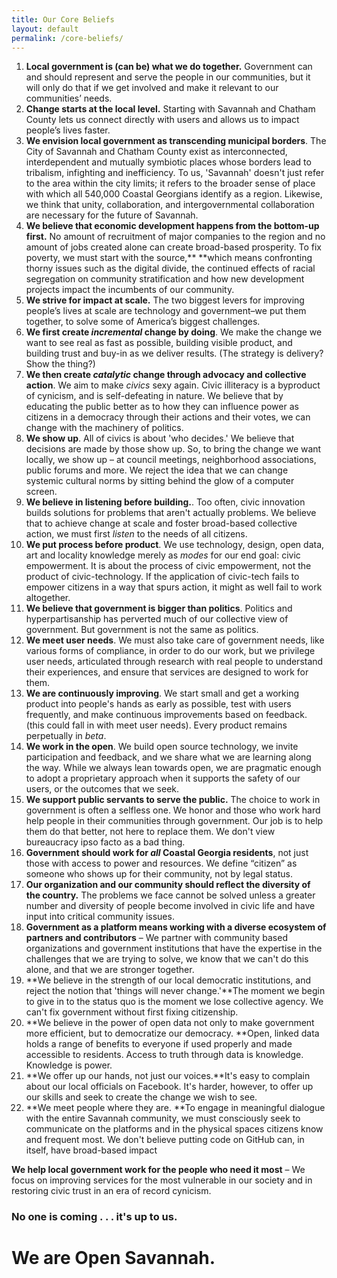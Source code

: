```yaml
---
title: Our Core Beliefs
layout: default
permalink: /core-beliefs/
---
```



1. **Local government is (can be) what we do together.** Government can and should represent and serve the people in our communities, but it will only do that if we get involved and make it relevant to our communities’ needs.
2. **Change starts at the local level.** Starting with Savannah and Chatham County lets us connect directly with users and allows us to impact people’s lives faster.&nbsp;
3. **We envision local government as transcending municipal borders**. The City of Savannah and Chatham County exist as interconnected, interdependent and mutually symbiotic places whose borders lead to tribalism, infighting and inefficiency. To us, 'Savannah' doesn't just refer to the area within the city limits; it refers to the broader sense of place with which all 540,000 Coastal Georgians identify as a region. Likewise, we think that unity, collaboration, and intergovernmental collaboration are necessary for the future of Savannah.
4. **We believe that economic development happens from the bottom-up first.** No amount of recruitment of major companies to the region and no amount of jobs created alone can create broad-based prosperity. To fix poverty, we must start with the source,**&nbsp;**which means confronting thorny issues such as the digital divide, the continued effects of racial segregation on community stratification and how new development projects impact the incumbents of our community.
5. **We strive for impact at scale.** The two biggest levers for improving people’s lives at scale are technology and government–we put them together, to solve some of America’s biggest challenges.
6. **We first create *incremental* change by doing**. We make the change we want to see real as fast as possible, building visible product, and building trust and buy-in as we deliver results. (The strategy is delivery? Show the thing?)
7. **We then create *catalytic* change through advocacy and collective action**. We aim to make *civics* sexy again. Civic illiteracy is a byproduct of cynicism, and is self-defeating in nature. We believe that by educating the public better as to how they can influence power as citizens in a democracy through their actions and their votes, we can change with the machinery of politics.
8. **We show up**. All of civics is about 'who decides.' We believe that decisions are made by those show up. So, to bring the change we want locally, we show up – at council meetings, neighborhood associations, public forums and more. We reject the idea that we can change systemic cultural norms by sitting behind the glow of a computer screen.
9. **We believe in listening before building.**. Too often, civic innovation builds solutions for problems that aren't actually problems. We believe that to achieve change at scale and foster broad-based collective action, we must first *listen* to the needs of all citizens.
10. **We put process before product**. We use technology, design, open data, art and locality knowledge merely as *modes* for our end goal: civic empowerment. It is about the process of civic empowerment, not the product of civic-technology. If the application of civic-tech fails to empower citizens in a way that spurs action, it might as well fail to work altogether.
11. **We believe that government is bigger than politics**. Politics and hyperpartisanship has perverted much of our collective view of government. But government is not the same as politics.
12. **We meet user needs**. We must also take care of government needs, like various forms of compliance, in order to do our work, but we privilege user needs, articulated through research with real people to understand their experiences, and ensure that services are designed to work for them.
13. **We are continuously improving**. We start small and get a working product into people's hands as early as possible, test with users frequently, and make continuous improvements based on feedback. (this could fall in with meet user needs). Every product remains perpetually in *beta*.
14. **We work in the open**. We build open source technology, we invite participation and feedback, and we share what we are learning along the way. While we always lean towards open, we are pragmatic enough to adopt a proprietary approach when it supports the safety of our users, or the outcomes that we seek.
15. **We support public servants to serve the public.** The choice to work in government is often a selfless one. We honor and those who work hard help people in their communities through government. Our job is to help them do that better, not here to replace them. We don't view bureaucracy ipso facto as a bad thing.
16. **Government should work for *all* Coastal Georgia residents**, not just those with access to power and resources. We define “citizen” as someone who shows up for their community, not by legal status.
17. **Our organization and our community should reflect the diversity of the country.** The problems we face cannot be solved unless a greater number and diversity of people become involved in civic life and have input into critical community issues.
18. **Government as a platform means working with a diverse ecosystem of partners and contributors** – We partner with community based organizations and government institutions that have the expertise in the challenges that we are trying to solve, we know that we can't do this alone, and that we are stronger together.
19. **We believe in the strength of our local democratic institutions, and reject the notion that 'things will never change.'**The moment we begin to give in to the status quo is the moment we lose collective agency. We can't fix government without first fixing citizenship.
20. **We believe in the power of open data not only to make government more efficient, but to democratize our democracy.&nbsp;**Open, linked data holds a range of benefits to everyone if used properly and made accessible to residents. Access to truth through data is knowledge. Knowledge is power.
21. **We offer up our hands, not just our voices.**It's easy to complain about our local officials on Facebook. It's harder, however, to offer up our skills and seek to create the change we wish to see.&nbsp;
22. **We meet people where they are.&nbsp;**To engage in meaningful dialogue with the entire Savannah community, we must consciously seek to communicate on the platforms and in the physical spaces citizens know and frequent most. We don't believe putting code on GitHub can, in itself, have broad-based impact

**We help local government work for the people who need it most** – We focus on improving services for the most vulnerable in our society and in restoring civic trust in an era of record cynicism.

<h3>No one is coming . . . it's up to us.</h3>
<h1>We are Open Savannah.</h1>